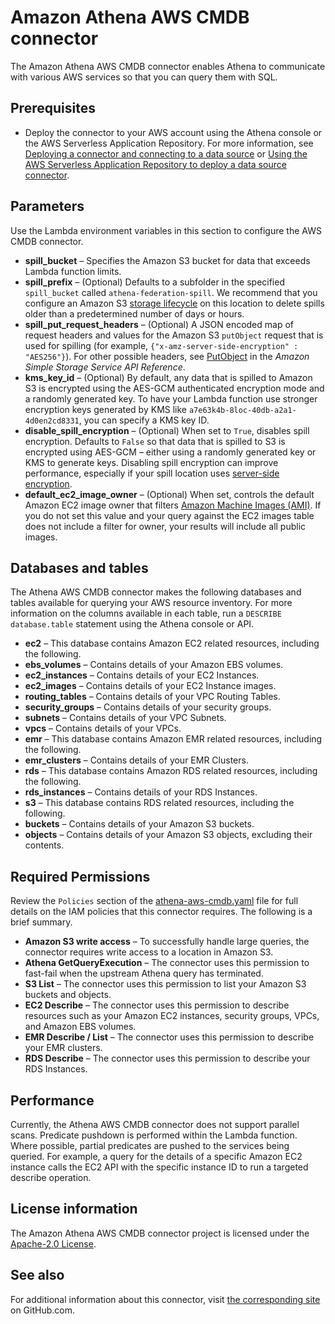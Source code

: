 # Amazon Athena AWS CMDB connector<a name="connectors-cmdb"></a>

The Amazon Athena AWS CMDB connector enables Athena to communicate with various AWS services so that you can query them with SQL\.

## Prerequisites<a name="connectors-cmdb-prerequisites"></a>
+ Deploy the connector to your AWS account using the Athena console or the AWS Serverless Application Repository\. For more information, see [Deploying a connector and connecting to a data source](connect-to-a-data-source-lambda.md) or [Using the AWS Serverless Application Repository to deploy a data source connector](connect-data-source-serverless-app-repo.md)\.

## Parameters<a name="connectors-cmdb-parameters"></a>

Use the Lambda environment variables in this section to configure the AWS CMDB connector\.
+ **spill\_bucket** – Specifies the Amazon S3 bucket for data that exceeds Lambda function limits\.
+ **spill\_prefix** – \(Optional\) Defaults to a subfolder in the specified `spill_bucket` called `athena-federation-spill`\. We recommend that you configure an Amazon S3 [storage lifecycle](https://docs.aws.amazon.com/AmazonS3/latest/userguide/object-lifecycle-mgmt.html) on this location to delete spills older than a predetermined number of days or hours\.
+ **spill\_put\_request\_headers** – \(Optional\) A JSON encoded map of request headers and values for the Amazon S3 `putObject` request that is used for spilling \(for example, `{"x-amz-server-side-encryption" : "AES256"}`\)\. For other possible headers, see [PutObject](https://docs.aws.amazon.com/AmazonS3/latest/API/API_PutObject.html) in the *Amazon Simple Storage Service API Reference*\.
+ **kms\_key\_id** – \(Optional\) By default, any data that is spilled to Amazon S3 is encrypted using the AES\-GCM authenticated encryption mode and a randomly generated key\. To have your Lambda function use stronger encryption keys generated by KMS like `a7e63k4b-8loc-40db-a2a1-4d0en2cd8331`, you can specify a KMS key ID\.
+ **disable\_spill\_encryption** – \(Optional\) When set to `True`, disables spill encryption\. Defaults to `False` so that data that is spilled to S3 is encrypted using AES\-GCM – either using a randomly generated key or KMS to generate keys\. Disabling spill encryption can improve performance, especially if your spill location uses [server\-side encryption](https://docs.aws.amazon.com/AmazonS3/latest/userguide/serv-side-encryption.html)\.
+ **default\_ec2\_image\_owner** – \(Optional\) When set, controls the default Amazon EC2 image owner that filters [Amazon Machine Images \(AMI\)](https://docs.aws.amazon.com/AWSEC2/latest/UserGuide/AMIs.html)\. If you do not set this value and your query against the EC2 images table does not include a filter for owner, your results will include all public images\.

## Databases and tables<a name="connectors-cmdb-databases-and-tables"></a>

The Athena AWS CMDB connector makes the following databases and tables available for querying your AWS resource inventory\. For more information on the columns available in each table, run a `DESCRIBE database.table` statement using the Athena console or API\.
+ **ec2** – This database contains Amazon EC2 related resources, including the following\.
+ **ebs\_volumes** – Contains details of your Amazon EBS volumes\.
+ **ec2\_instances** – Contains details of your EC2 Instances\.
+ **ec2\_images** – Contains details of your EC2 Instance images\.
+ **routing\_tables** – Contains details of your VPC Routing Tables\.
+ **security\_groups** – Contains details of your security groups\.
+ **subnets** – Contains details of your VPC Subnets\.
+ **vpcs** – Contains details of your VPCs\.
+ **emr** – This database contains Amazon EMR related resources, including the following\.
+ **emr\_clusters** – Contains details of your EMR Clusters\.
+ **rds** – This database contains Amazon RDS related resources, including the following\.
+ **rds\_instances** – Contains details of your RDS Instances\.
+ **s3** – This database contains RDS related resources, including the following\.
+ **buckets** – Contains details of your Amazon S3 buckets\.
+ **objects** – Contains details of your Amazon S3 objects, excluding their contents\.

## Required Permissions<a name="connectors-cmdb-required-permissions"></a>

Review the `Policies` section of the [athena\-aws\-cmdb\.yaml](https://github.com/awslabs/aws-athena-query-federation/blob/master/athena-aws-cmdb/athena-aws-cmdb.yaml) file for full details on the IAM policies that this connector requires\. The following is a brief summary\.
+ **Amazon S3 write access** – To successfully handle large queries, the connector requires write access to a location in Amazon S3\.
+ **Athena GetQueryExecution** – The connector uses this permission to fast\-fail when the upstream Athena query has terminated\.
+ **S3 List** – The connector uses this permission to list your Amazon S3 buckets and objects\.
+ **EC2 Describe** – The connector uses this permission to describe resources such as your Amazon EC2 instances, security groups, VPCs, and Amazon EBS volumes\.
+ **EMR Describe / List** – The connector uses this permission to describe your EMR clusters\.
+ **RDS Describe** – The connector uses this permission to describe your RDS Instances\.

## Performance<a name="connectors-cmdb-performance"></a>

Currently, the Athena AWS CMDB connector does not support parallel scans\. Predicate pushdown is performed within the Lambda function\. Where possible, partial predicates are pushed to the services being queried\. For example, a query for the details of a specific Amazon EC2 instance calls the EC2 API with the specific instance ID to run a targeted describe operation\.

## License information<a name="connectors-cmdb-license-information"></a>

The Amazon Athena AWS CMDB connector project is licensed under the [Apache\-2\.0 License](https://www.apache.org/licenses/LICENSE-2.0.html)\.

## See also<a name="connectors-cmdb-see-also"></a>

For additional information about this connector, visit [the corresponding site](https://github.com/awslabs/aws-athena-query-federation/tree/master/athena-aws-cmdb) on GitHub\.com\.
